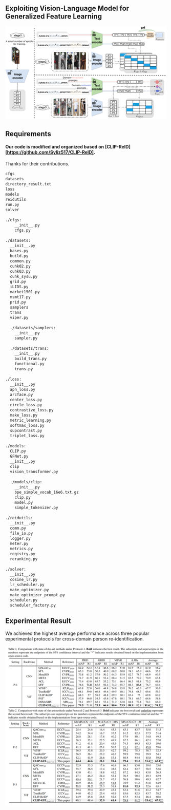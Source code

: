 ## Exploiting Vision-Language Model for Generalized Feature Learning



![Pipeline](figures/f2.png)



## Requirements

#### Our code is modified and organized based on [CLIP-ReID][https://github.com/Syliz517/CLIP-ReID].

Thanks for their contributions.

```shell
cfgs
datasets
directory_result.txt
loss
models
reidutils
run.py
solver

./cfgs:
	__init__.py
	cfgs.py

./datasets:
  __init__.py
  bases.py
  build.py
  common.py
  cuhk02.py
  cuhk03.py
  cuhk_sysu.py
  grid.py
  iLIDS.py
  market1501.py
  msmt17.py
  prid.py
  samplers
  trans
  viper.py

  ./datasets/samplers:
    __init__.py
    sampler.py

  ./datasets/trans:
    __init__.py
    build_trans.py
    functional.py
    trans.py

./loss:
  __init__.py
  apn_loss.py
  arcface.py
  center_loss.py
  circle_loss.py
  contrastive_loss.py
  make_loss.py
  metric_learning.py
  softmax_loss.py
  supcontrast.py
  triplet_loss.py

./models:
  CLIP.py
  GFNet.py
  __init__.py
  clip
  vision_transformer.py

  ./models/clip:
    __init__.py
    bpe_simple_vocab_16e6.txt.gz
    clip.py
    model.py
    simple_tokenizer.py

./reidutils:
  __init__.py
  comm.py
  file_io.py
  logger.py
  meter.py
  metrics.py
  registry.py
  reranking.py

./solver:
  __init__.py
  cosine_lr.py
  lr_scheduler.py
  make_optimizer.py
  make_optimizer_prompt.py
  scheduler.py
  scheduler_factory.py
```





## Experimental Result

We achieved the highest average performance across three popular  experimental protocols for cross-domain person re-identification.

![results](figures/experiment.png)







